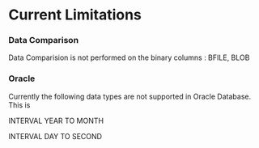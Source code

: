 # Current Limitations

### Data Comparison

Data Comparision is not performed on the binary columns : BFILE, BLOB&#x20;

### Oracle&#x20;

Currently the following data types are not supported in Oracle Database. This is

INTERVAL YEAR TO MONTH

INTERVAL DAY TO SECOND

###

